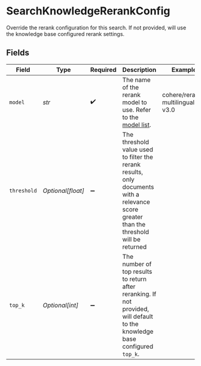 # SearchKnowledgeRerankConfig

Override the rerank configuration for this search. If not provided, will use the knowledge base configured rerank settings.


## Fields

| Field                                                                                                                                    | Type                                                                                                                                     | Required                                                                                                                                 | Description                                                                                                                              | Example                                                                                                                                  |
| ---------------------------------------------------------------------------------------------------------------------------------------- | ---------------------------------------------------------------------------------------------------------------------------------------- | ---------------------------------------------------------------------------------------------------------------------------------------- | ---------------------------------------------------------------------------------------------------------------------------------------- | ---------------------------------------------------------------------------------------------------------------------------------------- |
| `model`                                                                                                                                  | *str*                                                                                                                                    | :heavy_check_mark:                                                                                                                       | The name of the rerank model to use. Refer to the [model list](https://docs.orq.ai/docs/proxy#/rerank-models).                           | cohere/rerank-multilingual-v3.0                                                                                                          |
| `threshold`                                                                                                                              | *Optional[float]*                                                                                                                        | :heavy_minus_sign:                                                                                                                       | The threshold value used to filter the rerank results, only documents with a relevance score greater than the threshold will be returned |                                                                                                                                          |
| `top_k`                                                                                                                                  | *Optional[int]*                                                                                                                          | :heavy_minus_sign:                                                                                                                       | The number of top results to return after reranking. If not provided, will default to the knowledge base configured `top_k`.             |                                                                                                                                          |